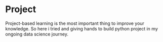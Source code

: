 # Project

Project-based learning is the most important thing to improve your knowledge. So here i tried and giving hands to build python project in my ongoing data science journey.
